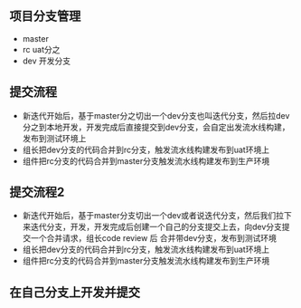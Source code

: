 ## 项目分支管理
- master
- rc uat分之
- dev 开发分支

## 提交流程
- 新迭代开始后，基于master分之切出一个dev分支也叫迭代分支，然后拉dev分之到本地开发，开发完成后直接提交到dev分支，会自定出发流水线构建，发布到测试环境上
- 组长把dev分支的代码合并到rc分支，触发流水线构建发布到uat环境上
- 组件把rc分支的代码合并到master分支触发流水线构建发布到生产环境


## 提交流程2
- 新迭代开始后，基于master分支切出一个dev或者说迭代分支，然后我们拉下来迭代分支，开发，开发完成后创建一个自己的分支提交上去，向dev分支提交一个合并请求，组长code review 后 合并带dev分支，发布到测试环境
- 组长把dev分支的代码合并到rc分支，触发流水线构建发布到uat环境上
- 组件把rc分支的代码合并到master分支触发流水线构建发布到生产环境


## 在自己分支上开发并提交